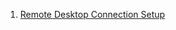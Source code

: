 1) [Remote Desktop Connection Setup](https://www.pitunnel.com/doc/access-vnc-remote-desktop-raspberry-pi-over-internet)
